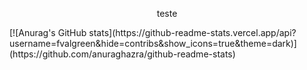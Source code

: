 
<p align="center">
  teste
</p>
[![Anurag's GitHub stats](https://github-readme-stats.vercel.app/api?username=fvalgreen&hide=contribs&show_icons=true&theme=dark)](https://github.com/anuraghazra/github-readme-stats)

